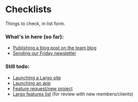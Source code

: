 # Checklists

Things to check, in list form.

### What's in here (so far):

-  [Publishing a blog post on the team blog](/checklists/blog-post.md)
-  [Sending our Friday newsletter](/checklists/newsletter.md)

### Still todo:

-  [Launching a Largo site](/checklists/site-launch.md)
-  [Launching an app](/checklists/app-launch.md)
-  [Feature request/new project](/checklists/feature.md)
-  [Largo features list](/checklists/largo-features.md) (for review with new members/clients)

